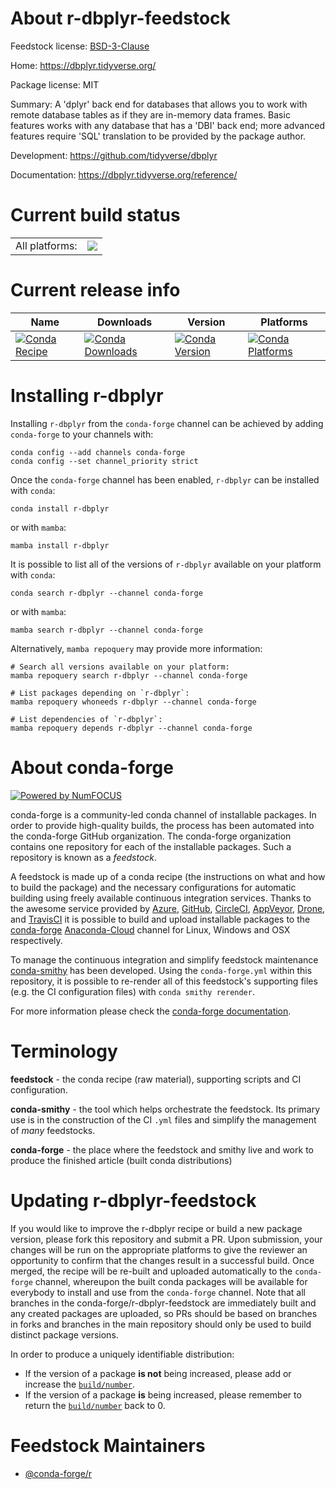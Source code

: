 About r-dbplyr-feedstock
========================

Feedstock license: [BSD-3-Clause](https://github.com/conda-forge/r-dbplyr-feedstock/blob/main/LICENSE.txt)

Home: https://dbplyr.tidyverse.org/

Package license: MIT

Summary: A 'dplyr' back end for databases that allows you to work with remote database tables as if they are in-memory data frames. Basic features works with any database that has a 'DBI' back end; more advanced features require 'SQL' translation to be provided by the package author.

Development: https://github.com/tidyverse/dbplyr

Documentation: https://dbplyr.tidyverse.org/reference/

Current build status
====================


<table><tr><td>All platforms:</td>
    <td>
      <a href="https://dev.azure.com/conda-forge/feedstock-builds/_build/latest?definitionId=1065&branchName=main">
        <img src="https://dev.azure.com/conda-forge/feedstock-builds/_apis/build/status/r-dbplyr-feedstock?branchName=main">
      </a>
    </td>
  </tr>
</table>

Current release info
====================

| Name | Downloads | Version | Platforms |
| --- | --- | --- | --- |
| [![Conda Recipe](https://img.shields.io/badge/recipe-r--dbplyr-green.svg)](https://anaconda.org/conda-forge/r-dbplyr) | [![Conda Downloads](https://img.shields.io/conda/dn/conda-forge/r-dbplyr.svg)](https://anaconda.org/conda-forge/r-dbplyr) | [![Conda Version](https://img.shields.io/conda/vn/conda-forge/r-dbplyr.svg)](https://anaconda.org/conda-forge/r-dbplyr) | [![Conda Platforms](https://img.shields.io/conda/pn/conda-forge/r-dbplyr.svg)](https://anaconda.org/conda-forge/r-dbplyr) |

Installing r-dbplyr
===================

Installing `r-dbplyr` from the `conda-forge` channel can be achieved by adding `conda-forge` to your channels with:

```
conda config --add channels conda-forge
conda config --set channel_priority strict
```

Once the `conda-forge` channel has been enabled, `r-dbplyr` can be installed with `conda`:

```
conda install r-dbplyr
```

or with `mamba`:

```
mamba install r-dbplyr
```

It is possible to list all of the versions of `r-dbplyr` available on your platform with `conda`:

```
conda search r-dbplyr --channel conda-forge
```

or with `mamba`:

```
mamba search r-dbplyr --channel conda-forge
```

Alternatively, `mamba repoquery` may provide more information:

```
# Search all versions available on your platform:
mamba repoquery search r-dbplyr --channel conda-forge

# List packages depending on `r-dbplyr`:
mamba repoquery whoneeds r-dbplyr --channel conda-forge

# List dependencies of `r-dbplyr`:
mamba repoquery depends r-dbplyr --channel conda-forge
```


About conda-forge
=================

[![Powered by
NumFOCUS](https://img.shields.io/badge/powered%20by-NumFOCUS-orange.svg?style=flat&colorA=E1523D&colorB=007D8A)](https://numfocus.org)

conda-forge is a community-led conda channel of installable packages.
In order to provide high-quality builds, the process has been automated into the
conda-forge GitHub organization. The conda-forge organization contains one repository
for each of the installable packages. Such a repository is known as a *feedstock*.

A feedstock is made up of a conda recipe (the instructions on what and how to build
the package) and the necessary configurations for automatic building using freely
available continuous integration services. Thanks to the awesome service provided by
[Azure](https://azure.microsoft.com/en-us/services/devops/), [GitHub](https://github.com/),
[CircleCI](https://circleci.com/), [AppVeyor](https://www.appveyor.com/),
[Drone](https://cloud.drone.io/welcome), and [TravisCI](https://travis-ci.com/)
it is possible to build and upload installable packages to the
[conda-forge](https://anaconda.org/conda-forge) [Anaconda-Cloud](https://anaconda.org/)
channel for Linux, Windows and OSX respectively.

To manage the continuous integration and simplify feedstock maintenance
[conda-smithy](https://github.com/conda-forge/conda-smithy) has been developed.
Using the ``conda-forge.yml`` within this repository, it is possible to re-render all of
this feedstock's supporting files (e.g. the CI configuration files) with ``conda smithy rerender``.

For more information please check the [conda-forge documentation](https://conda-forge.org/docs/).

Terminology
===========

**feedstock** - the conda recipe (raw material), supporting scripts and CI configuration.

**conda-smithy** - the tool which helps orchestrate the feedstock.
                   Its primary use is in the construction of the CI ``.yml`` files
                   and simplify the management of *many* feedstocks.

**conda-forge** - the place where the feedstock and smithy live and work to
                  produce the finished article (built conda distributions)


Updating r-dbplyr-feedstock
===========================

If you would like to improve the r-dbplyr recipe or build a new
package version, please fork this repository and submit a PR. Upon submission,
your changes will be run on the appropriate platforms to give the reviewer an
opportunity to confirm that the changes result in a successful build. Once
merged, the recipe will be re-built and uploaded automatically to the
`conda-forge` channel, whereupon the built conda packages will be available for
everybody to install and use from the `conda-forge` channel.
Note that all branches in the conda-forge/r-dbplyr-feedstock are
immediately built and any created packages are uploaded, so PRs should be based
on branches in forks and branches in the main repository should only be used to
build distinct package versions.

In order to produce a uniquely identifiable distribution:
 * If the version of a package **is not** being increased, please add or increase
   the [``build/number``](https://docs.conda.io/projects/conda-build/en/latest/resources/define-metadata.html#build-number-and-string).
 * If the version of a package **is** being increased, please remember to return
   the [``build/number``](https://docs.conda.io/projects/conda-build/en/latest/resources/define-metadata.html#build-number-and-string)
   back to 0.

Feedstock Maintainers
=====================

* [@conda-forge/r](https://github.com/conda-forge/r/)

